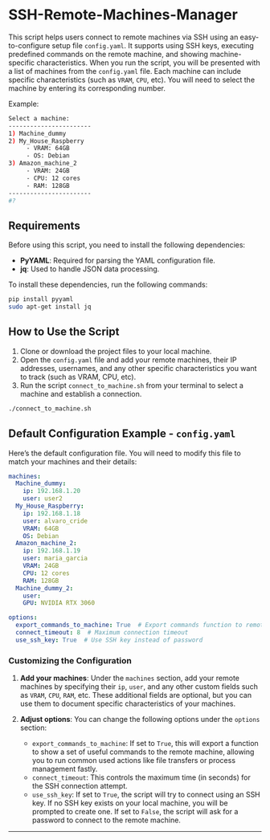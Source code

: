 # SSH-Remote-Machines-Manager

This script helps users connect to remote machines via SSH using an easy-to-configure setup file `config.yaml`. It supports using SSH keys, executing predefined commands on the remote machine, and showing machine-specific characteristics. When you run the script, you will be presented with a list of machines from the `config.yaml` file. Each machine can include specific characteristics (such as `VRAM`, `CPU`, etc). You will need to select the machine by entering its corresponding number.

Example:

```bash
Select a machine:
-----------------------
1) Machine_dummy
2) My_House_Raspberry
     - VRAM: 64GB
     - OS: Debian
3) Amazon_machine_2
     - VRAM: 24GB
     - CPU: 12 cores
     - RAM: 128GB
-----------------------
#?
```


## Requirements

Before using this script, you need to install the following dependencies:

- **PyYAML**: Required for parsing the YAML configuration file.
- **jq**: Used to handle JSON data processing.

To install these dependencies, run the following commands:

```bash
pip install pyyaml
sudo apt-get install jq
```

## How to Use the Script

1. Clone or download the project files to your local machine.
2. Open the `config.yaml` file and add your remote machines, their IP addresses, usernames, and any other specific characteristics you want to track (such as VRAM, CPU, etc).
3. Run the script `connect_to_machine.sh` from your terminal to select a machine and establish a connection.

```bash
./connect_to_machine.sh
```

## Default Configuration Example - `config.yaml`

Here’s the default configuration file. You will need to modify this file to match your machines and their details:

```yaml
machines:
  Machine_dummy:
    ip: 192.168.1.20
    user: user2
  My_House_Raspberry:
    ip: 192.168.1.18
    user: alvaro_cride
    VRAM: 64GB
    OS: Debian
  Amazon_machine_2:
    ip: 192.168.1.19
    user: maria_garcia
    VRAM: 24GB
    CPU: 12 cores
    RAM: 128GB
  Machine_dummy_2:
    user:
    GPU: NVIDIA RTX 3060

options:
  export_commands_to_machine: True  # Export commands function to remote machine
  connect_timeout: 8  # Maximum connection timeout
  use_ssh_key: True  # Use SSH key instead of password
```

### Customizing the Configuration

1. **Add your machines**: Under the `machines` section, add your remote machines by specifying their `ip`, `user`, and any other custom fields such as `VRAM`, `CPU`, `RAM`, etc. These additional fields are optional, but you can use them to document specific characteristics of your machines.

2. **Adjust options**: You can change the following options under the `options` section:
   - `export_commands_to_machine`: If set to `True`, this will export a function to show a set of useful commands to the remote machine, allowing you to run common used actions like file transfers or process management fastly.
   - `connect_timeout`: This controls the maximum time (in seconds) for the SSH connection attempt.
   - `use_ssh_key`: If set to `True`, the script will try to connect using an SSH key. If no SSH key exists on your local machine, you will be prompted to create one. If set to `False`, the script will ask for a password to connect to the remote machine.

---
